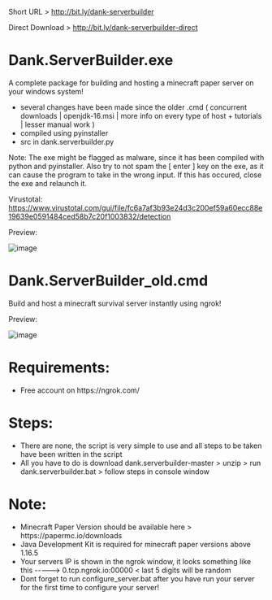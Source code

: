 Short URL > http://bit.ly/dank-serverbuilder

Direct Download > http://bit.ly/dank-serverbuilder-direct

# Dank.ServerBuilder.exe
A complete package for building and hosting a minecraft paper server on your windows system!

- several changes have been made since the older .cmd ( concurrent downloads | openjdk-16.msi | more info on every type of host + tutorials | lesser manual work )
- compiled using pyinstaller
- src in dank.serverbuilder.py

Note: The exe might be flagged as malware, since it has been compiled with python and pyinstaller. Also try to not spam the [ enter ] key on the exe, as it can cause the program to take in the wrong input. If this has occured, close the exe and relaunch it.

Virustotal: https://www.virustotal.com/gui/file/fc6a7af3b93e24d3c200ef59a60ecc88e19639e0591484ced58b7c20f1003832/detection

Preview:

![image](https://user-images.githubusercontent.com/52797753/131662893-1874e1d8-cc7d-42dc-b7c1-a46fee53f9a8.png)

# Dank.ServerBuilder_old.cmd
Build and host a minecraft survival server instantly using ngrok!

Preview:

![image](https://i.imgur.com/3DvxmDc.png)

<h1> Requirements: </h1>
<ul>
<li> Free account on https://ngrok.com/ </li>
</ul>

<h1> Steps: </h1>
<ul>
<li> There are none, the script is very simple to use and all steps to be taken have been written in the script </li>
<li> All you have to do is download dank.serverbuilder-master > unzip > run dank.serverbuilder.bat > follow steps in console window </li>
</ul>

<h1> Note: </h1>
<ul>
<li> Minecraft Paper Version should be available here > https://papermc.io/downloads </li>
<li> Java Development Kit is required for minecraft paper versions above 1.16.5 </li>
<li> Your servers IP is shown in the ngrok window, it looks something like this -----> 0.tcp.ngrok.io:00000 < last 5 digits will be random </li>
<li> Dont forget to run configure_server.bat after you have run your server for the first time to configure your server! </li>
</ul>
